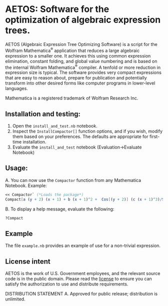 # AETOS: Software for the optimization of algebraic expression trees.

AETOS (Algebraic Expression Tree Optimizing Software) is a script for the Wolfram Mathematica<sup>:registered:</sup> application that reduces a large algebraic expression to a smaller one. It achieves this using common expression elimination, constant folding, and global value numbering and is based on the internal Wolfram Mathematica<sup>:registered:</sup> compiler. A tenfold or more reduction in expression size is typical. The software provides very compact expressions that are easy to reason about, prepare for publication and potentially transform into other desired forms like computer programs in lower-level languages.

Mathematica is a registered trademark of Wolfram Research Inc.

## Installation and testing:

1. Open the `install_and_test.nb` notebook.
2. Inspect the `InstallCompactor[]` function options, and if you wish, modify them based on your preferences. The defaults are appropriate for first-time installation.
3. Evaluate the `install_and_test` notebook (Evaluation->Evaluate Notebook)

## Usage:
A. You can now use the `Compactor` function from any Mathematica Notebook. Example:

```Mathematica
<< Compactor` (*Loads the package*)
Compact[a (y + 2) (x + 1) + b (x + 1)^2 +  Cos[(y + 2)] (c (x + 1)^3)/Sin[-1 + x]]
```

B. To display a help message, evaluate the following:
```Mathematica
?Compact
```

## Example
The file `example.nb` provides an example of use for a non-trivial expression.

## License intent
AETOS is the work of U.S. Government employees, and the relevant source code is in the public domain. Please read the [license](license.txt) to ensure you can satisfy the authorization to use and distribute requirements.

DISTRIBUTION STATEMENT A. Approved for public release; distribution is unlimited.
